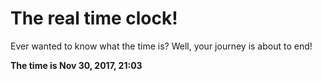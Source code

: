 # The real time clock!

Ever wanted to know what the time is? Well, your journey is about to end!

**The time is Nov 30, 2017, 21:03**
